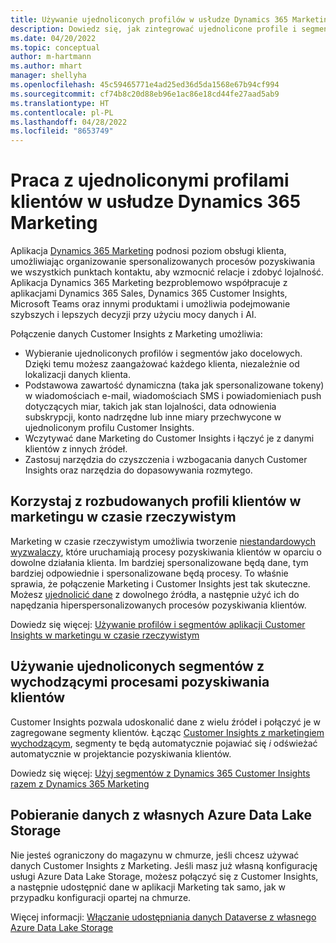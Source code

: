 ```yaml
---
title: Używanie ujednoliconych profilów w usłudze Dynamics 365 Marketing
description: Dowiedz się, jak zintegrować ujednolicone profile i segmenty z Dynamics 365 Marketing.
ms.date: 04/20/2022
ms.topic: conceptual
author: m-hartmann
ms.author: mhart
manager: shellyha
ms.openlocfilehash: 45c59465771e4ad25ed36d5da1568e67b94cf994
ms.sourcegitcommit: cf74b8c20d88eb96e1ac86e18cd44fe27aad5ab9
ms.translationtype: HT
ms.contentlocale: pl-PL
ms.lasthandoff: 04/28/2022
ms.locfileid: "8653749"
---
```

# <a name="work-with-unified-customer-profiles-in-dynamics-365-marketing"></a>Praca z ujednoliconymi profilami klientów w usłudze Dynamics 365 Marketing

Aplikacja [Dynamics 365 Marketing](/dynamics365/marketing/overview) podnosi poziom obsługi klienta, umożliwiając organizowanie spersonalizowanych procesów pozyskiwania we wszystkich punktach kontaktu, aby wzmocnić relacje i zdobyć lojalność. Aplikacja Dynamics 365 Marketing bezproblemowo współpracuje z aplikacjami Dynamics 365 Sales, Dynamics 365 Customer Insights, Microsoft Teams oraz innymi produktami i umożliwia podejmowanie szybszych i lepszych decyzji przy użyciu mocy danych i AI.

Połączenie danych Customer Insights z Marketing umożliwia:

- Wybieranie ujednoliconych profilów i segmentów jako docelowych. Dzięki temu możesz zaangażować każdego klienta, niezależnie od lokalizacji danych klienta.
- Podstawowa zawartość dynamiczna (taka jak spersonalizowane tokeny) w wiadomościach e-mail, wiadomościach SMS i powiadomieniach push dotyczących miar, takich jak stan lojalności, data odnowienia subskrypcji, konto nadrzędne lub inne miary przechwycone w ujednoliconym profilu Customer Insights.
- Wczytywać dane Marketing do Customer Insights i łączyć je z danymi klientów z innych źródeł.
- Zastosuj narzędzia do czyszczenia i wzbogacania danych Customer Insights oraz narzędzia do dopasowywania rozmytego.


## <a name="use-rich-customer-profiles-in-real-time-marketing"></a>Korzystaj z rozbudowanych profili klientów w marketingu w czasie rzeczywistym

Marketing w czasie rzeczywistym umożliwia tworzenie [niestandardowych wyzwalaczy](/dynamics365/marketing/real-time-marketing-custom-triggers), które uruchamiają procesy pozyskiwania klientów w oparciu o dowolne działania klienta. Im bardziej spersonalizowane będą dane, tym bardziej odpowiednie i spersonalizowane będą procesy. To właśnie sprawia, że połączenie Marketing i Customer Insights jest tak skuteczne. Możesz [ujednolicić dane](data-unification.md) z dowolnego źródła, a następnie użyć ich do napędzania hiperspersonalizowanych procesów pozyskiwania klientów.

Dowiedz się więcej: [Używanie profilów i segmentów aplikacji Customer Insights w marketingu w czasie rzeczywistym](/dynamics365/marketing/real-time-marketing-ci-profile)

## <a name="use-unified-segments-with-outbound-customer-journeys"></a>Używanie ujednoliconych segmentów z wychodzącymi procesami pozyskiwania klientów

Customer Insights pozwala udoskonalić dane z wielu źródeł i połączyć je w zagregowane segmenty klientów. Łącząc [Customer Insights z marketingiem wychodzącym](export-dynamics365-marketing.md), segmenty te będą automatycznie pojawiać się *i* odświeżać automatycznie w projektancie pozyskiwania klientów.

Dowiedz się więcej: [Użyj segmentów z Dynamics 365 Customer Insights razem z Dynamics 365 Marketing](/dynamics365/marketing/customer-insights-segments)

## <a name="pull-data-from-your-own-azure-data-lake-storage"></a>Pobieranie danych z własnych Azure Data Lake Storage

Nie jesteś ograniczony do magazynu w chmurze, jeśli chcesz używać danych Customer Insights z Marketing. Jeśli masz już własną konfigurację usługi Azure Data Lake Storage, możesz połączyć się z Customer Insights, a następnie udostępnić dane w aplikacji Marketing tak samo, jak w przypadku konfiguracji opartej na chmurze.

Więcej informacji: [Włączanie udostępniania danych Dataverse z własnego Azure Data Lake Storage](manage-environments.md#enable-data-sharing-with-dataverse-from-your-own-azure-data-lake-storage-preview)